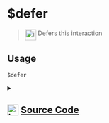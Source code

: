 # $defer
> <img align="top" src="https://upload.wikimedia.org/wikipedia/commons/thumb/e/e4/Infobox_info_icon.svg/160px-Infobox_info_icon.svg.png?20150409153300" alt="image" width="25" height="auto"> Defers this interaction
## Usage
```
$defer
```
<details>
<summary>
    
## <img align="top" src="https://cdn4.iconfinder.com/data/icons/iconsimple-logotypes/512/github-512.png" alt="image" width="25" height="auto">  [Source Code](https://github.com/tryforge/ForgeScript-V2/blob/main/src/native/defer.ts)
    
</summary>
    
```ts
import { NativeFunction, Return } from "../structures"

export default new NativeFunction({
    name: "$defer",
    version: "1.0.0",
    description: "Defers this interaction",
    unwrap: false,
    async execute(ctx) {
        if (ctx.interaction && ctx.interaction.isRepliable()) {
            await ctx.interaction.deferReply({
                ephemeral: ctx.container.ephemeral
            })
        }
        return Return.success()
    },
})
```
    
</details>
